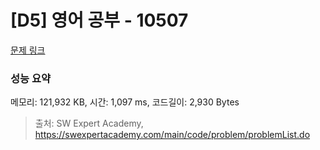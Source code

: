 # [D5] 영어 공부 - 10507 

[문제 링크](https://swexpertacademy.com/main/code/problem/problemDetail.do?contestProbId=AXNQOb3avD0DFAXS) 

### 성능 요약

메모리: 121,932 KB, 시간: 1,097 ms, 코드길이: 2,930 Bytes



> 출처: SW Expert Academy, https://swexpertacademy.com/main/code/problem/problemList.do